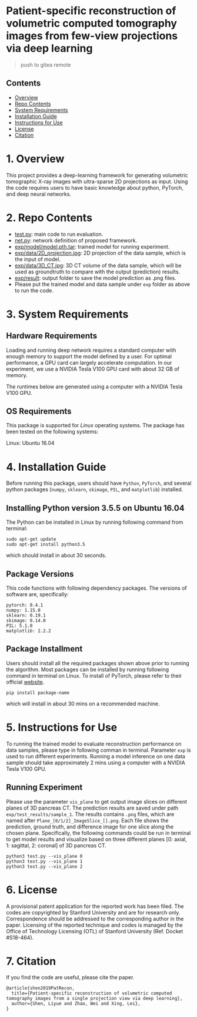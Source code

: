 # Patient-specific reconstruction of volumetric computed tomography images from few-view projections via deep learning

> push to gitea remote

## Contents

- [Overview](#overview)
- [Repo Contents](#repo-contents)
- [System Requirements](#system-requirements)
- [Installation Guide](#installation-guide)
- [Instructions for Use](#instructions-for-use)
- [License](./LICENSE)
- [Citation](#citation)

# 1. Overview

This project provides a deep-learning framework for generating volumetric tomographic X-ray images with ultra-sparse 2D projections  as input. Using the code requires users to have basic knowledge about python, PyTorch, and deep neural networks.



# 2. Repo Contents

- [test.py](./test.py): main code to run evaluation.
- [net.py](./net.py): network definition of proposed framework.
- [exp/model/model.pth.tar](./exp/model/model.pth.tar): trained model for running experiment.
- [exp/data/2D_projection.jpg](./exp/data/2D_projection.jpg): 2D projection of the data sample, which is the input of model.
- [exp/data/3D_CT.jpg](./exp/data/3D_CT.bin): 3D CT volume of the data sample, which will be used as groundtruth to compare with the output (prediction) results.
- [exp/result](./exp/result): output folder to save the model prediction as .png files.
- Please put the trained model and data sample under `exp` folder as above to run the code.

# 3. System Requirements

## Hardware Requirements

Loading and running deep network requires a standard computer with enough memory to support the model defined by a user. For optimal performance, a GPU card can largely accelerate  computation. In our experiment, we use a NVIDIA Tesla V100 GPU card with about 32 GB of memory. 
<!-- we recommend a computer with the following specs:
RAM: 16+ GB  
CPU: 4+ cores, 3.3+ GHz/core -->

The runtimes below are generated using a computer with a NVIDIA Tesla V100 GPU.


## OS Requirements

This package is supported for *Linux* operating systems. The package has been tested on the following systems:

Linux: Ubuntu 16.04  


# 4. Installation Guide

Before running this package, users should have `Python`, `PyTorch`, and several python packages (`numpy`, `sklearn`, `skimage`, `PIL`, and `matplotlib`) installed.

## Installing Python version 3.5.5 on Ubuntu 16.04

The Python can be installed in Linux by running following command from terminal:
```
sudo apt-get update
sudo apt-get install python3.5
```

which should install in about 30 seconds.

## Package Versions

This code functions with following dependency packages. The versions of software are, specifically:
```
pytorch: 0.4.1
numpy: 1.15.0
sklearn: 0.19.1
skimage: 0.14.0
PIL: 5.1.0
matplotlib: 2.2.2
```


## Package Installment

Users should install all the required packages shown above prior to running the algorithm. Most packages can be installed by running following command in terminal on Linux. To install of PyTorch, please refer to their official [website](https://pytorch.org). 
```
pip install package-name
```

which will install in about 30 mins on a recommended machine.


# 5. Instructions for Use

To running the trained model to evaluate reconstruction performance on data samples, please type in following comman in terminal. Parameter `exp` is used to run different experiments. Running a model inference on one data sample should take approximately 2 mins using a computer with a NVIDIA Tesla V100 GPU.


## Running Experiment
Please use the parameter `vis_plane` to get output image slices on different planes of 3D pancreas CT. The prediction results are saved under path `exp/test_results/sample_1`. The results contains `.png` files, which are named after `Plane_[0/1/2]_ImageSlice_[].png`. Each file shows the prediction, ground truth, and difference image for one slice along the chosen plane. Specifically, the following commands could be run in terminal to get model results and visualize based on three different planes [0: axial, 1: sagittal, 2: coronal] of 3D pancreas CT.
```
python3 test.py --vis_plane 0
python3 test.py --vis_plane 1
python3 test.py --vis_plane 2
```

# 6. License
A provisional patent application for the reported work has been filed. The codes are copyrighted by Stanford University and are for research only. Correspondence should be addressed to the corresponding author in the paper. Licensing of the reported technique and codes is managed by the Office of Technology Licensing (OTL) of Stanford University (Ref. Docket #S18-464).



# 7. Citation
If you find the code are useful, please cite the paper.
```
@article{shen2019PatRecon,
  title={Patient-specific reconstruction of volumetric computed tomography images from a single projection view via deep learning},
  author={Shen, Liyue and Zhao, Wei and Xing, Lei},
}
```
